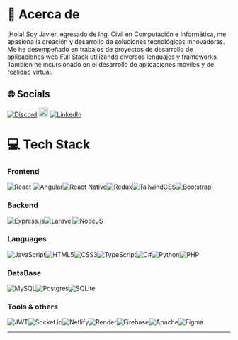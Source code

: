 # 💫 Acerca de
¡Hola! Soy Javier, egresado de Ing. Civil en Computación e Informática, me apasiona la creación y desarrollo de soluciones tecnológicas innovadoras. <br>Me he desempeñado en trabajos de proyectos de desarrollo de aplicaciones web Full Stack utilizando diversos lenguajes y frameworks. <br>Tambien he incursionado en el desarrollo de aplicaciones moviles y de realidad virtual.


## 🌐 Socials
[![Discord](https://img.shields.io/badge/Discord-%237289DA.svg?logo=discord&logoColor=white)](https://discordapp.com/users/205732373029978113)
<a href="mailto:javiermamani91@gmail.com" target="_blank"><img style="height:21px" src="https://img.shields.io/badge/Gmail-D14836?style=for-the-badge&logo=gmail&logoColor=white" alt="Gmail"></a>
[![LinkedIn](https://img.shields.io/badge/LinkedIn-%230077B5.svg?logo=linkedin&logoColor=white)](https://linkedin.com/in/javier-mamani-lovera)

# 💻 Tech Stack
### Frontend
![React](https://img.shields.io/badge/react-%2320232a.svg?style=for-the-badge&logo=react&logoColor=%2361DAFB) ![Angular](https://img.shields.io/badge/angular-%23DD0031.svg?style=for-the-badge&logo=angular&logoColor=white)![React Native](https://img.shields.io/badge/react_native-%2320232a.svg?style=for-the-badge&logo=react&logoColor=%2361DAFB)![Redux](https://img.shields.io/badge/redux-%23593d88.svg?style=for-the-badge&logo=redux&logoColor=white)![TailwindCSS](https://img.shields.io/badge/tailwindcss-%2338B2AC.svg?style=for-the-badge&logo=tailwind-css&logoColor=white)![Bootstrap](https://img.shields.io/badge/bootstrap-%238511FA.svg?style=for-the-badge&logo=bootstrap&logoColor=white) 
### Backend
![Express.js](https://img.shields.io/badge/express.js-%23404d59.svg?style=for-the-badge&logo=express&logoColor=%2361DAFB)![Laravel](https://img.shields.io/badge/laravel-%23FF2D20.svg?style=for-the-badge&logo=laravel&logoColor=white)![NodeJS](https://img.shields.io/badge/node.js-6DA55F?style=for-the-badge&logo=node.js&logoColor=white)   
### Languages
![JavaScript](https://img.shields.io/badge/javascript-%23323330.svg?style=for-the-badge&logo=javascript&logoColor=%23F7DF1E)![HTML5](https://img.shields.io/badge/html5-%23E34F26.svg?style=for-the-badge&logo=html5&logoColor=white)![CSS3](https://img.shields.io/badge/css3-%231572B6.svg?style=for-the-badge&logo=css3&logoColor=white)![TypeScript](https://img.shields.io/badge/typescript-%23007ACC.svg?style=for-the-badge&logo=typescript&logoColor=white)![C#](https://img.shields.io/badge/c%23-%23239120.svg?style=for-the-badge&logo=csharp&logoColor=white)![Python](https://img.shields.io/badge/python-3670A0?style=for-the-badge&logo=python&logoColor=ffdd54)![PHP](https://img.shields.io/badge/php-%23777BB4.svg?style=for-the-badge&logo=php&logoColor=white) 
### DataBase
 ![MySQL](https://img.shields.io/badge/mysql-%2300000f.svg?style=for-the-badge&logo=mysql&logoColor=white)![Postgres](https://img.shields.io/badge/postgres-%23316192.svg?style=for-the-badge&logo=postgresql&logoColor=white)![SQLite](https://img.shields.io/badge/sqlite-%2307405e.svg?style=for-the-badge&logo=sqlite&logoColor=white) 
### Tools & others
![JWT](https://img.shields.io/badge/JWT-black?style=for-the-badge&logo=JSON%20web%20tokens)![Socket.io](https://img.shields.io/badge/Socket.io-black?style=for-the-badge&logo=socket.io&badgeColor=010101)![Netlify](https://img.shields.io/badge/netlify-%23000000.svg?style=for-the-badge&logo=netlify&logoColor=#00C7B7)![Render](https://img.shields.io/badge/Render-%46E3B7.svg?style=for-the-badge&logo=render&logoColor=white)![Firebase](https://img.shields.io/badge/firebase-%23039BE5.svg?style=for-the-badge&logo=firebase)![Apache](https://img.shields.io/badge/apache-%23D42029.svg?style=for-the-badge&logo=apache&logoColor=white)![Figma](https://img.shields.io/badge/figma-%23F24E1E.svg?style=for-the-badge&logo=figma&logoColor=white)
<!--
# 📊 GitHub Stats
![](https://github-readme-stats.vercel.app/api?username=ZeyronJ&theme=dark&hide_border=false&include_all_commits=false&count_private=false)<br/>
![](https://github-readme-streak-stats.herokuapp.com/?user=ZeyronJ&theme=dark&hide_border=false)<br/>
![](https://github-readme-stats.vercel.app/api/top-langs/?username=ZeyronJ&theme=dark&hide_border=false&include_all_commits=false&count_private=false&layout=compact)
-->
---
<!-- [![](https://visitcount.itsvg.in/api?id=ZeyronJ&icon=0&color=1)](https://visitcount.itsvg.in)

 Proudly created with GPRM ( https://gprm.itsvg.in ) -->
